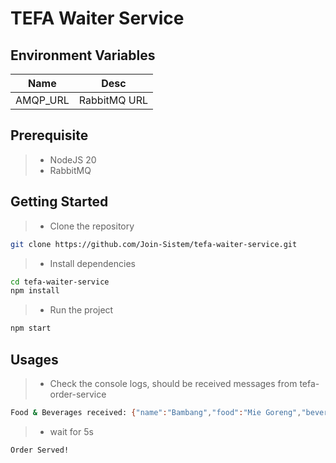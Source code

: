# TEFA Waiter Service

## Environment Variables
Name     | Desc
---------|-------------
AMQP_URL | RabbitMQ URL

## Prerequisite
> * NodeJS 20
> * RabbitMQ

## Getting Started
> * Clone the repository
```bash
git clone https://github.com/Join-Sistem/tefa-waiter-service.git
```
> * Install dependencies
```bash
cd tefa-waiter-service
npm install
```
> * Run the project
```bash
npm start
```

## Usages

> * Check the console logs, should be received messages from tefa-order-service

```bash
Food & Beverages received: {"name":"Bambang","food":"Mie Goreng","beverage":"Jeruk Es","table_number":"01"}
```
> * wait for 5s
```bash
Order Served!
```